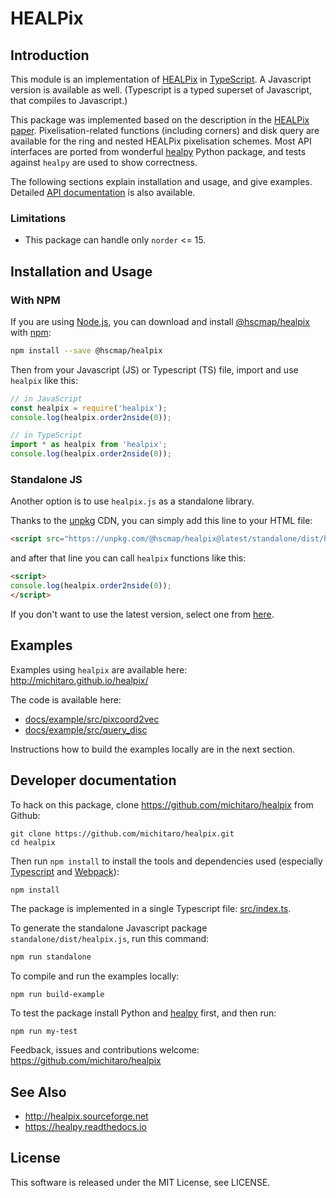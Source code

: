 # HEALPix

## Introduction

This module is an implementation of [HEALPix](http://healpix.sourceforge.net) in [TypeScript](https://www.typescriptlang.org/). A Javascript version is available as well. (Typescript is a typed superset of Javascript, that compiles to Javascript.)

This package was implemented based on the description in the [HEALPix paper](http://iopscience.iop.org/article/10.1086/427976/pdf). Pixelisation-related functions (including corners) and disk query are available for the ring and nested HEALPix pixelisation schemes. Most API interfaces are ported from wonderful [healpy](https://healpy.readthedocs.io/) Python package, and tests against `healpy` are used to show correctness.

The following sections explain installation and usage, and give examples. Detailed [API documentation](https://michitaro.github.io/healpix/typedoc/modules/_index_.html) is also available.

### Limitations
* This package can handle only ```norder``` <= 15.

## Installation and Usage

### With NPM

If you are using [Node.js](https://nodejs.org/), you can download and install [@hscmap/healpix](https://www.npmjs.com/package/@hscmap/healpix) with [npm](https://www.npmjs.com/):

```sh
npm install --save @hscmap/healpix
```

Then from your Javascript (JS) or Typescript (TS) file, import and use `healpix` like this:
```js
// in JavaScript
const healpix = require('healpix');
console.log(healpix.order2nside(0));
```

```typescript
// in TypeScript
import * as healpix from 'healpix';
console.log(healpix.order2nside(0));
```

### Standalone JS

Another option is to use ``healpix.js`` as a standalone library.

Thanks to the [unpkg](https://unpkg.com/) CDN, you can simply add this line to your HTML file:
```html
<script src="https://unpkg.com/@hscmap/healpix@latest/standalone/dist/healpix.js"></script>
```
and after that line you can call `healpix` functions like this:
```html
<script>
console.log(healpix.order2nside(0));
</script>
```
If you don't want to use the latest version, select one from [here](https://unpkg.com/@hscmap/healpix).

## Examples

Examples using `healpix` are available here: http://michitaro.github.io/healpix/

The code is available here:

* [docs/example/src/pixcoord2vec](docs/example/src/pixcoord2vec)
* [docs/example/src/query_disc](docs/example/src/query_disc)

Instructions how to build the examples locally are in the next section.

## Developer documentation

To hack on this package, clone https://github.com/michitaro/healpix from Github:
```
git clone https://github.com/michitaro/healpix.git
cd healpix
```

Then run `npm install` to install the tools and dependencies used (especially [Typescript](https://www.typescriptlang.org/) and [Webpack](https://webpack.js.org/)):
```sh
npm install
```

The package is implemented in a single Typescript file: [src/index.ts](src/index.ts).

To generate the standalone Javascript package ``standalone/dist/healpix.js``, run this command:
```sh
npm run standalone
```

To compile and run the examples locally:
```
npm run build-example
```

To test the package install Python and [healpy](http://healpy.readthedocs.io/) first, and then run:
```
npm run my-test
```

Feedback, issues and contributions welcome: https://github.com/michitaro/healpix

## See Also
* http://healpix.sourceforge.net
* https://healpy.readthedocs.io

## License

This software is released under the MIT License, see LICENSE.
